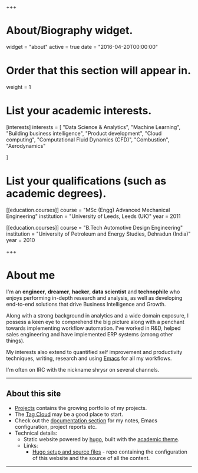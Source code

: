 +++
# About/Biography widget.
widget = "about"
active = true
date = "2016-04-20T00:00:00"

# Order that this section will appear in.
weight = 1

# List your academic interests.
[interests]
  interests = [
	"Data Science & Analytics",
	"Machine Learning",
	"Building business intelligence",
    "Product development",
   	"Cloud computing",
    "Computational Fluid Dynamics (CFD)",
    "Combustion",
    "Aerodynamics"

  ]


# List your qualifications (such as academic degrees).
[[education.courses]]
  course = "MSc (Engg) Advanced Mechanical Engineering"
  institution = "University of Leeds, Leeds (UK)"
  year = 2011

[[education.courses]]
  course = "B.Tech Automotive Design Engineering"
  institution = "University of Petroleum and Energy Studies, Dehradun (India)"
  year = 2010

+++

# About me

I'm an **engineer**, **dreamer**, **hacker**, **data scientist** and **technophile** who enjoys performing in-depth research and analysis, as well as developing end-to-end solutions that drive Business Intelligence and Growth.

Along with a strong background in analytics and a wide domain exposure, I possess a keen eye to comprehend the big picture along with a penchant towards implementing workflow automation. I've worked in R&D, helped sales engineering and have implemented ERP systems (among other things).

My interests also extend to quantified self improvement and productivity techniques, writing, research and using [Emacs](https://www.gnu.org/software/emacs/) for all my workflows.

I'm often on IRC with the nickname shrysr on several channels.

------------------
## About this site
- [Projects](https://shreyas.ragavan.co/#projects "Project portfolio") contains the growing portfolio of my projects.
- The [Tag Cloud]( https://shreyas.ragavan.co/#tags "Tag cloud of the website") may be a good place to start.
- Check out the [documentation section](https://shreyas.ragavan.co/docs/ "Documentation, tutorials, project reports, notes on various topics.") for my notes, Emacs configuration, project reports etc.
- Technical details:
  - Static website powered by [hugo](https://gohugo.io/), built with the [academic theme](https://themes.gohugo.io/theme/academic/).
  - Links:
      - [Hugo setup and source files](https://github.com/shrysr/hugo-sr) - repo containing the configuration of this website and the source of all the content.

------------

